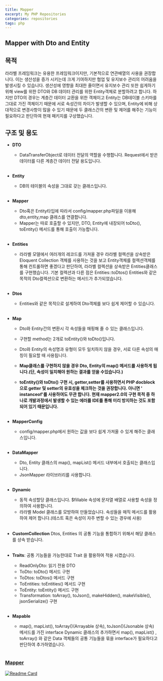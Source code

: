 ```yaml
---
title: Mapper
excerpt: My PHP Repositories
categories: repositories
tags: php
---
```


## Mapper with Dto and Entity

## 목적

라라벨 프레임워크는 유용한 프레임워크이지만, 기본적으로 연관배열의 사용을 권장합니다. 이는 생산성을 증가 시키는데 크게 기여하지만 협업 및 유지보수 관리의 어려움을 발생시킬 수 있습니다. 생산성에 영향을 최대한
줄이면서 유지보수 관리 또한 쉽게하기 위해 view를 위한 DTO와 DB 데이터 관리를 위한 Entity객체로 분할하려고 합니다. 하지만 DTO의 경우는 계층간 데이터 교환을 위한 객체이고 Entity는 DB테이블
스키마를 그대로 가진 객체이기 때문에 서로 속성간의 차이가 발생할 수 있으며, Entity에 비해 상대적으로 변경사항이 많을 수 있기 때문에 두 클래스간의 변환 및 제어를 해주는 기능이 필요하다고 판단하여 현재
패키지를 구상했습니다.

## 구조 및 용도

- **DTO**
    - DataTransferObject로 데이터 전달의 역할을 수행합니다. Request에서 받은 데이터를 다른 계층간 데이터 전달 용도입니다.
      <br><br>

- **Entity**
    - DB의 테이블의 속성을 그대로 갖는 클래스입니다.
      <br><br>

- **Mapper**
    - Dto혹은 Entity타입에 따라서 config/mapper.php파일을 이용해 dto,entity,map 클래스를 연결합니다.
    - Mapper는 따로 호출할 수 있지만, DTO, Entity에 내장되어 toDto(), toEntity() 메서드를 통해 호출이 가능합니다.
      <br><br>

- **Entities**
    - 라라벨 모델에서 여러개의 레코드를 가져올 경우 라라벨 컬렉션을 상속받은 Eloquent Collection 객체를 사용하는 것을 보고 Entity객체를 컬렉션객체를 통해 컨트롤하면 좋겠다고 판단하여,
      라라벨 컬렉션을 상속받은 Entities클래스를 구현했습니다. 기본 컬렉션과 다른 점은 Entities::toDtos() Entities와 같은 목적의 Dto컬렉션으로 변환하는 메서드가 추가되었습니다.
      <br><br>

- **Dtos**
    - Entities와 같은 목적으로 설계하여 Dto객체를 보다 쉽게 제어할 수 있습니다.
      <br><br>

- **Map**
    - Dto와 Entity간의 변환시 각 속성들을 매핑해 줄 수 있는 클래스입니다.
    - 구현할 method는 2개로 toEntity()와 toDto()입니다.<br>
    - Dto와 Entity의 속성명과 유형이 모두 일치하지 않을 경우, 서로 다른 속성의 매칭이 필요할 때 사용됩니다.

    - **Map클래스를 구현하지 않을 경우 Dto, Entity의 map() 메서드를 사용하게 됩니다.(단, 속성이 일치해야 원하는 결과를 얻을 수있습니다.)**
    - **toEntity()와 toDto() 구현 시, getter,setter를 사용하면서 PHP docblock으로 getter 및 setter의 유효성을 체크하는 것을 권장합니다. 아니면 '
      instanceof'를 사용하여도 무관 합니다. 현재 mapper2.0의 구현 목적 중 하나로 개발과정에서 발생할 수 있는 에러를 IDE를 통해 미리 방지하는 것도 포함되어 있기 때문입니다.**
      <br>
      <br>

- **MapperConfig**
    - config/mapper.php에서 원하는 값을 보다 쉽게 가져올 수 있게 해주는 클래스입니다.
      <br>
      <br>
- **DataMapper**
    - Dto, Entity 클래스의 map(), mapList() 메서드 내부에서 호출되는 클래스입니다.
    - JsonMapper 라이브러리를 사용합니다.
      <br>
      <br>
- **Dynamic**
    - 동적 속성할당 클래스입니다. $fillable 속성에 문자열 배열로 사용할 속성을 정의하여 사용합니다.
    - 라라벨 Model 클래스를 모방하여 만들었습니다. 속성들을 매직 메서드를 활용하여 제어 합니다.(테스트 혹은 속성이 자주 변할 수 있는 경우에 사용)
      <br>
      <br>
- **CustomCollection**
  Dtos, Entities 의 공통 기능을 통합하기 위해서 해당 클래스를 상속 받습니다.
  <br>
  <br>
- **Traits**:
  공통 기능들을 가능한대로 Trait 을 활용하여 적용 시켰습니다.
    - ReadOnlyDto: 읽기 전용 DTO
    - ToDto: toDto() 메서드 구현
    - ToDtos: toDtos() 메서드 구현
    - ToEntities: toEntities() 메서드 구현
    - ToEntity: toEntity() 메서드 구현
    - Transformation: toArray(), toJson(), makeHidden(), makeVisible(), jsonSerialize() 구현
      <br>
      <br>
- **Mapable**
    - map(), mapList(), toArray()(Arrayable 상속), toJson()(Jsonable 상속) 메서드를 가진 interface Dynamic 클래스의 추가하면서 map(),
      mapList()
      , toArray() 와 같은 Data 객체들의 공통 기능들을 묶을 interface가 필요하다고 판단하여 추가하였습니다.
      <br><br>
      
### [Mapper](https://github.com/miniyus/mapper)
[![Readme Card](https://github-readme-stats.vercel.app/api/pin/?username=miniyus&repo=mapper&show_owner=true&theme=nord)](https://github.com/miniyus/mapper)

